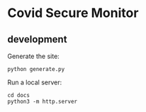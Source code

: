 # Covid Secure Monitor


## development

Generate the site:

```
python generate.py
```

Run a local server:

```
cd docs
python3 -m http.server
```
